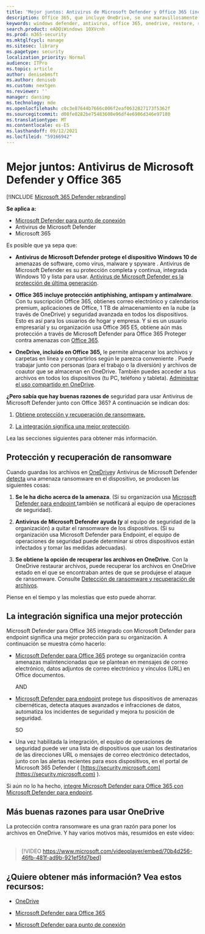 ```yaml
---
title: 'Mejor juntos: Antivirus de Microsoft Defender y Office 365 (incluidos los OneDrive): mejor protección contra ransomware y ciberamenazas'
description: Office 365, que incluye OneDrive, se une maravillosamente con Antivirus de Microsoft Defender. Lea este artículo para obtener más información.
keywords: windows defender, antivirus, office 365, onedrive, restore, ransomware
search.product: eADQiWindows 10XVcnh
ms.prod: m365-security
ms.mktglfcycl: manage
ms.sitesec: library
ms.pagetype: security
localization_priority: Normal
audience: ITPro
ms.topic: article
author: denisebmsft
ms.author: deniseb
ms.custom: nextgen
ms.reviewer: ''
manager: dansimp
ms.technology: mde
ms.openlocfilehash: c0c3e87644b7666c006f2eaf0632827173f5362f
ms.sourcegitcommit: d08fe0282be75483608e96df4e6986d346e97180
ms.translationtype: MT
ms.contentlocale: es-ES
ms.lasthandoff: 09/12/2021
ms.locfileid: "59166942"
---
```

# <a name="better-together-microsoft-defender-antivirus-and-office-365"></a>Mejor juntos: Antivirus de Microsoft Defender y Office 365

[!INCLUDE [Microsoft 365 Defender rebranding](../../includes/microsoft-defender.md)]


**Se aplica a:**
- [Microsoft Defender para punto de conexión](/microsoft-365/security/defender-endpoint/)
- Antivirus de Microsoft Defender
- Microsoft 365

Es posible que ya sepa que:

- **Antivirus de Microsoft Defender protege el dispositivo Windows 10 de** amenazas de software, como virus, malware y spyware . Antivirus de Microsoft Defender es su protección completa y continua, integrada Windows 10 y lista para usar. [Antivirus de Microsoft Defender es la protección de última generación](./microsoft-defender-antivirus-in-windows-10.md). 

- **Office 365 incluye protección antiphishing, antispam y antimalware**. Con tu suscripción Office 365, obtienes correo electrónico y calendarios premium, aplicaciones de Office, 1 TB de almacenamiento en la nube (a través de OneDrive) y seguridad avanzada en todos los dispositivos. Esto es así para los usuarios de hogar y empresa. Y si es un usuario empresarial y su organización usa Office 365 E5, obtiene aún más protección a través de Microsoft Defender para Office 365 Proteger contra amenazas con [Office 365](/microsoft-365/security/office-365-security/protect-against-threats).

- **OneDrive, incluido en Office 365,** le permite almacenar los archivos y carpetas en línea y compartirlos según le parezca conveniente . Puede trabajar junto con personas (para el trabajo o la diversión) y archivos de coautor que se almacenan en OneDrive. También puedes acceder a tus archivos en todos los dispositivos (tu PC, teléfono y tableta). [Administrar el uso compartido en OneDrive](/OneDrive/manage-sharing).

**¿Pero sabía que hay buenas razones de** seguridad para usar Antivirus de Microsoft Defender junto con Office 365? A continuación se indican dos:

 1. [Obtiene protección y recuperación de ransomware.](#ransomware-protection-and-recovery)

 2. [La integración significa una mejor protección](#integration-means-better-protection).

Lea las secciones siguientes para obtener más información.

## <a name="ransomware-protection-and-recovery"></a>Protección y recuperación de ransomware

Cuando guardas los archivos en [OneDrive](/onedrive)y Antivirus de Microsoft Defender [detecta](./microsoft-defender-antivirus-in-windows-10.md) una amenaza ransomware en el dispositivo, se producen las siguientes cosas:

1. **Se le ha dicho acerca de la amenaza**. (Si su organización usa [Microsoft Defender para endpoint,](microsoft-defender-endpoint.md)también se notificará al equipo de operaciones de seguridad).

2. **Antivirus de Microsoft Defender ayuda (y** al equipo de seguridad de la organización) a quitar el ransomware de los dispositivos. (Si su organización usa Microsoft Defender para Endpoint, el equipo de operaciones de seguridad puede determinar si otros dispositivos están infectados y tomar las medidas adecuadas).

3. **Se obtiene la opción de recuperar los archivos en OneDrive**. Con la OneDrive restaurar archivos, puede recuperar los archivos en OneDrive estado en el que se encontraban antes de que se produjese el ataque de ransomware. Consulte [Detección de ransomware y recuperación de archivos](https://support.office.com/article/0d90ec50-6bfd-40f4-acc7-b8c12c73637f).

Piense en el tiempo y las molestias que esto puede ahorrar. 

## <a name="integration-means-better-protection"></a>La integración significa una mejor protección

Microsoft Defender para Office 365 integrado con Microsoft Defender para endpoint significa una mejor protección para su organización. A continuación se muestra cómo hacerlo:

- [Microsoft Defender para Office 365](/microsoft-365/security/office-365-security/office-365-atp) protege su organización contra amenazas malintencionadas que se plantean en mensajes de correo electrónico, datos adjuntos de correo electrónico y vínculos (URL) en Office documentos.

    AND

- [Microsoft Defender para endpoint](microsoft-defender-endpoint.md) protege tus dispositivos de amenazas cibernéticas, detecta ataques avanzados e infracciones de datos, automatiza los incidentes de seguridad y mejora tu posición de seguridad.

    SO

- Una vez habilitada la integración, el equipo de operaciones de seguridad puede ver una lista de dispositivos que usan los destinatarios de las direcciones URL o mensajes de correo electrónico detectados, junto con las alertas recientes para esos dispositivos, en el portal de Microsoft 365 Defender ( [https://security.microsoft.com](https://security.microsoft.com) ).

Si aún no lo ha hecho, [integre Microsoft Defender para Office 365 con Microsoft Defender para endpoint](/microsoft-365/security/office-365-security/integrate-office-365-ti-with-wdatp).

## <a name="more-good-reasons-to-use-onedrive"></a>Más buenas razones para usar OneDrive

La protección contra ransomware es una gran razón para poner los archivos en OneDrive. Y hay varios motivos más, resumidos en este vídeo: <br/><br/>

> [!VIDEO https://www.microsoft.com/videoplayer/embed/70b4d256-46fb-481f-ad9b-921ef5fd7bed]

## <a name="want-to-learn-more-see-these-resources"></a>¿Quiere obtener más información? Vea estos recursos:

- [OneDrive](/onedrive)

- [Microsoft Defender para Office 365](/microsoft-365/security/office-365-security/office-365-atp)

- [Microsoft Defender para punto de conexión](microsoft-defender-endpoint.md)